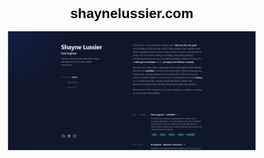 <!DOCTYPE html>
<html lang="en">
<head>
    <meta charset="UTF-8">
    <meta name="viewport" content="width=device-width, initial-scale=1.0">
    <title>README</title>
    <style>
        body {
            display: flex;
            flex-direction: column;
            align-items: center;
            margin: 0;
            padding-top: 20px;
            font-family: Arial, sans-serif;
        }
        h1, a {
            margin: 0;
            padding-bottom: 20px;
            text-decoration: none;
            color: black;
        }
        img {
            max-width: 100%;
            height: auto;
        }
    </style>
</head>
<body>
    <h1><a href="http://shaynelussier.com">shaynelussier.com</a></h1>
    <img src="/static/readme.png" alt="Readme Image">
</body>
</html>
